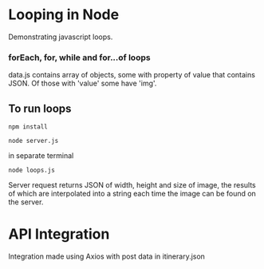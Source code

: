 # Looping in Node

Demonstrating javascript loops. 

### forEach, for, while and for...of loops

data.js contains array of objects, some with property of value that contains JSON.
Of those with 'value' some have 'img'. 


## To run loops

```
npm install
```

```
node server.js
```
in separate terminal 
```
node loops.js
```

Server request returns JSON of width, height and size of image, the results of which are interpolated into a string each time the image can be found on the server. 

# API Integration

Integration made using Axios with post data in itinerary.json


